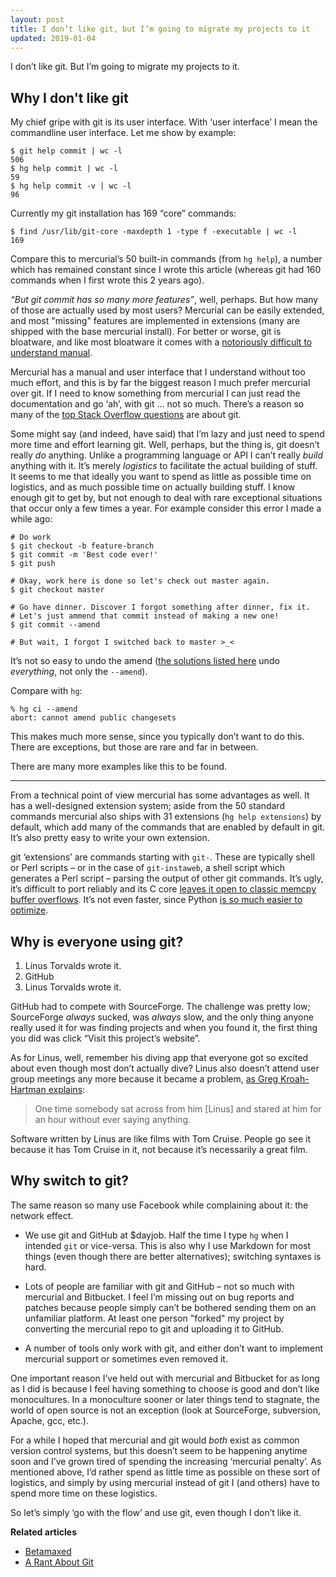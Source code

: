 ```yaml
---
layout: post
title: I don’t like git, but I’m going to migrate my projects to it
updated: 2019-01-04
---
```


I don’t like git. But I’m going to migrate my projects to it.

Why I don't like git
--------------------

My chief gripe with git is its user interface. With ‘user interface’ I mean the
commandline user interface. Let me show by example:

	$ git help commit | wc -l
	506
	$ hg help commit | wc -l
	59
	$ hg help commit -v | wc -l
	96

Currently my git installation has 169 “core” commands:

	$ find /usr/lib/git-core -maxdepth 1 -type f -executable | wc -l
	169

Compare this to mercurial’s 50 built-in commands (from `hg help`), a number
which has remained constant since I wrote this article (whereas git had 160
commands when I first wrote this 2 years ago).

*“But git commit has so many more features”*, well, perhaps. But how many of
those are actually used by most users? Mercurial can be easily extended, and
most "missing" features are implemented in extensions (many are shipped with the
base mercurial install). For better or worse, git is bloatware, and like most
bloatware it comes with a [notoriously difficult to understand manual][git-man].

Mercurial has a manual and user interface that I understand without too much
effort, and this is by far the biggest reason I much prefer mercurial over git.
If I need to know something from mercurial I can just read the documentation and
go ‘ah’, with git … not so much. There’s a reason so many of the [top Stack
Overflow questions][so-top] are about git.

Some might say (and indeed, have said) that I’m lazy and just need to spend
more time and effort learning git. Well, perhaps, but the thing is, git doesn’t
really *do* anything. Unlike a programming language or API I can’t really
*build* anything with it. It’s merely *logistics* to facilitate the actual
building of stuff.  
It seems to me that ideally you want to spend as little as possible time on
logistics, and as much possible time on actually building stuff. I know enough
git to get by, but not enough to deal with rare exceptional situations that
occur only a few times a year. For example consider this error I made a while
ago:

	# Do work
	$ git checkout -b feature-branch
	$ git commit -m 'Best code ever!'
	$ git push

	# Okay, work here is done so let's check out master again.
	$ git checkout master

	# Go have dinner. Discover I forgot something after dinner, fix it.
	# Let's just ammend that commit instead of making a new one!
	$ git commit --amend

	# But wait, I forgot I switched back to master >_<

It’s not so easy to undo the amend ([the solutions listed here][undo-amend] undo
*everything*, not only the `--amend`).

Compare with `hg`:

	% hg ci --amend
	abort: cannot amend public changesets

This makes much more sense, since you typically don’t want to do this. There are
exceptions, but those are rare and far in between.

There are many more examples like this to be found.

---

From a technical point of view mercurial has some advantages as well. It has a
well-designed extension system; aside from the 50 standard commands mercurial
also ships with 31 extensions (`hg help extensions`) by default, which add many
of the commands that are enabled by default in git. It’s also pretty easy to
write your own extension.

git ‘extensions’ are commands starting with `git-`. These are typically shell or
Perl scripts – or in the case of `git-instaweb`, a shell script which generates
a Perl script – parsing the output of other git commands. It’s ugly, it’s
difficult to port reliably and its C core [leaves it open to classic memcpy
buffer overflows][git-memcpy]. It’s not even faster, since Python [is so much
easier to optimize][facebook-hg].

Why is everyone using git?
--------------------------

1. Linus Torvalds wrote it.
2. GitHub
3. Linus Torvalds wrote it.

GitHub had to compete with SourceForge. The challenge was pretty low;
SourceForge *always* sucked, was *always* slow, and the only thing anyone
really used it for was finding projects and when you found it, the first thing
you did was click “Visit this project’s website”.

As for Linus, well, remember his diving app that everyone got so excited about
even though most don’t actually dive? Linus also doesn’t attend user group
meetings any more because it became a problem, [as Greg Kroah-Hartman
explains][linus-fanboys]:

> One time somebody sat across from him [Linus] and stared at him for an hour without
> ever saying anything.

Software written by Linus are like films with Tom Cruise. People go see it
because it has Tom Cruise in it, not because it’s necessarily a great film.

Why switch to git?
------------------

The same reason so many use Facebook while complaining about it: the network
effect.

- We use git and GitHub at $dayjob. Half the time I type `hg` when I intended
  `git` or vice-versa. This is also why I use Markdown for most things (even
  though there are better alternatives); switching syntaxes is hard.

- Lots of people are familiar with git and GitHub – not so much with mercurial
  and Bitbucket. I feel I’m missing out on bug reports and patches because
  people simply can’t be bothered sending them on an unfamiliar platform. At
  least one person "forked" my project by converting the mercurial repo to git
  and uploading it to GitHub.

- A number of tools only work with git, and either don’t want to implement
  mercurial support or sometimes even removed it.

One important reason I’ve held out with mercurial and Bitbucket for as long as I
did is because I feel having something to choose is good and don’t like
monocultures. In a monoculture sooner or later things tend to stagnate, the world of
open source is not an exception (look at SourceForge, subversion, Apache, gcc,
etc.).

For a while I hoped that mercurial and git would *both* exist as common version
control systems, but this doesn’t seem to be happening anytime soon and I’ve
grown tired of spending the increasing ‘mercurial penalty’. As mentioned above,
I’d rather spend as little time as possible on these sort of logistics, and
simply by using mercurial instead of git I (and others) have to spend more time
on these logistics.

So let’s simply ‘go with the flow’ and use git, even though I don’t like it.

<div class="postscript">
<strong>Related articles</strong>
<ul>
<li><a href="https://doriantaylor.com/betamaxed">Betamaxed</a></li>
<li><a href="https://sungo.wtf/2018/04/20/a-rant-about-git.html">A Rant About Git</a></li>
</ul>
</div>

[undo-amend]: http://stackoverflow.com/a/1459264/660921
[linus-fanboys]: https://www.bloomberg.com/news/articles/2015-06-16/the-creator-of-linux-on-the-future-without-him
[facebook-hg]: https://code.facebook.com/posts/218678814984400/scaling-mercurial-at-facebook
[git-memcpy]: http://www.openwall.com/lists/oss-security/2016/03/15/5
[git-man]: https://git-man-page-generator.lokaltog.net/
[so-top]: http://stackoverflow.com/questions?sort=votes

